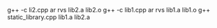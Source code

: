g++ -c li2.cpp
ar rvs lib2.a lib2.o
g++ -c lib1.cpp
ar rvs lib1.a lib1.o
g++ static_library.cpp lib1.a lib2.a
